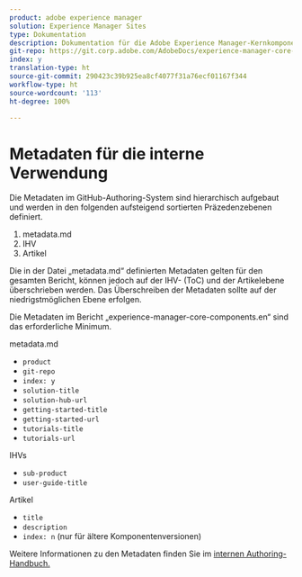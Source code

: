 ```yaml
---
product: adobe experience manager
solution: Experience Manager Sites
type: Dokumentation
description: Dokumentation für die Adobe Experience Manager-Kernkomponenten
git-repo: https://git.corp.adobe.com/AdobeDocs/experience-manager-core-components.de-DE
index: y
translation-type: ht
source-git-commit: 290423c39b925ea8cf4077f31a76ecf01167f344
workflow-type: ht
source-wordcount: '113'
ht-degree: 100%

---
```



# Metadaten für die interne Verwendung

Die Metadaten im GitHub-Authoring-System sind hierarchisch aufgebaut und werden in den folgenden aufsteigend sortierten Präzedenzebenen definiert.

1. metadata.md
1. IHV
1. Artikel

Die in der Datei „metadata.md“ definierten Metadaten gelten für den gesamten Bericht, können jedoch auf der IHV- (ToC) und der Artikelebene überschrieben werden. Das Überschreiben der Metadaten sollte auf der niedrigstmöglichen Ebene erfolgen.

Die Metadaten im Bericht „experience-manager-core-components.en“ sind das erforderliche Minimum.

metadata.md

* `product`
* `git-repo`
* `index: y`
* `solution-title`
* `solution-hub-url`
* `getting-started-title`
* `getting-started-url`
* `tutorials-title`
* `tutorials-url`

IHVs

* `sub-product`
* `user-guide-title`

Artikel

* `title`
* `description`
* `index: n` (nur für ältere Komponentenversionen)

Weitere Informationen zu den Metadaten finden Sie im [internen Authoring-Handbuch.](https://docs.adobe.com/help/de_DE/collaborative-doc-instructions/collaboration-guide/markdown/metadata.html#solution-metadata)
